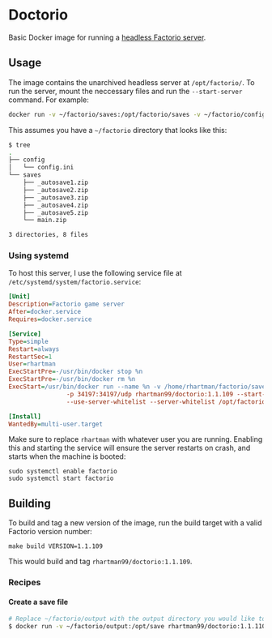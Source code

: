 # Doctorio

Basic Docker image for running a [headless Factorio server](https://wiki.factorio.com/Multiplayer#Dedicated/Headless_server).

## Usage

The image contains the unarchived headless server at `/opt/factorio/`. To run the server, mount the neccessary files and run the `--start-server` command. For example:

```bash
docker run -v ~/factorio/saves:/opt/factorio/saves -v ~/factorio/config:/opt/factorio/config -p 34197:34197/udp rhartman99/doctorio:<VERSION> --start-server /opt/factorio/saves/<SAVE_FILE>.zip
```

This assumes you have a `~/factorio` directory that looks like this:

```bash
$ tree
.
├── config
│   └── config.ini
└── saves
    ├── _autosave1.zip
    ├── _autosave2.zip
    ├── _autosave3.zip
    ├── _autosave4.zip
    ├── _autosave5.zip
    └── main.zip

3 directories, 8 files
```

### Using systemd

To host this server, I use the following service file at `/etc/systemd/system/factorio.service`:

```ini
[Unit]
Description=Factorio game server
After=docker.service
Requires=docker.service

[Service]
Type=simple
Restart=always
RestartSec=1
User=rhartman
ExecStartPre=-/usr/bin/docker stop %n
ExecStartPre=-/usr/bin/docker rm %n
ExecStart=/usr/bin/docker run --name %n -v /home/rhartman/factorio/saves:/opt/factorio/saves -v /home/rhartman/factorio/config:/opt/factorio/config \
                -p 34197:34197/udp rhartman99/doctorio:1.1.109 --start-server /opt/factorio/saves/main.zip \
                --use-server-whitelist --server-whitelist /opt/factorio/config/server-whitelist.json

[Install]
WantedBy=multi-user.target
```

Make sure to replace `rhartman` with whatever user you are running. Enabling this and starting the service will ensure the server restarts on crash, and starts when the machine is booted:

```
sudo systemctl enable factorio
sudo systemctl start factorio
```

## Building

To build and tag a new version of the image, run the build target with a valid Factorio version number:
```
make build VERSION=1.1.109 
```

This would build and tag `rhartman99/doctorio:1.1.109`.

### Recipes

#### Create a save file

```bash
# Replace ~/factorio/output with the output directory you would like to create the save in.
$ docker run -v ~/factorio/output:/opt/save rhartman99/doctorio:1.1.110 --create /opt/save/save.zip
```


